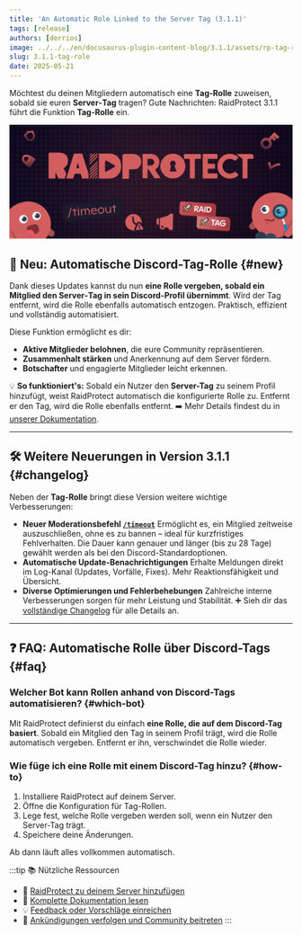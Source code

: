 ```yaml
---
title: 'An Automatic Role Linked to the Server Tag (3.1.1)'
tags: [release]
authors: [derrios]
image: ../../../en/docusaurus-plugin-content-blog/3.1.1/assets/rp-tag-role.webp
slug: 3.1.1-tag-role
date: 2025-05-21
---
```


Möchtest du deinen Mitgliedern automatisch eine **Tag-Rolle** zuweisen, sobald sie euren **Server‑Tag** tragen? Gute Nachrichten: RaidProtect 3.1.1 führt die Funktion **Tag-Rolle** ein.

![RaidProtect Tag Role blog post social card](../../../en/docusaurus-plugin-content-blog/3.1.1/assets/rp-tag-role.webp)

<!--truncate-->

## 🎉 Neu: Automatische Discord-Tag-Rolle {#new}

Dank dieses Updates kannst du nun **eine Rolle vergeben, sobald ein Mitglied den Server‑Tag in sein Discord-Profil übernimmt**. Wird der Tag entfernt, wird die Rolle ebenfalls automatisch entzogen. Praktisch, effizient und vollständig automatisiert.

Diese Funktion ermöglicht es dir:
- **Aktive Mitglieder belohnen**, die eure Community repräsentieren.
- **Zusammenhalt stärken** und Anerkennung auf dem Server fördern.
- **Botschafter** und engagierte Mitglieder leicht erkennen.

💡 **So funktioniert's:**
Sobald ein Nutzer den **Server-Tag** zu seinem Profil hinzufügt, weist RaidProtect automatisch die konfigurierte Rolle zu. Entfernt er den Tag, wird die Rolle ebenfalls entfernt.
➡️ Mehr Details findest du in [unserer Dokumentation](/features/tag-role).

---

## 🛠️ Weitere Neuerungen in Version 3.1.1 {#changelog}

Neben der **Tag-Rolle** bringt diese Version weitere wichtige Verbesserungen:

- **Neuer Moderationsbefehl [`/timeout`](/features/moderation#timeout)**
  Ermöglicht es, ein Mitglied zeitweise auszuschließen, ohne es zu bannen – ideal für kurzfristiges Fehlverhalten. Die Dauer kann genauer und länger (bis zu 28 Tage) gewählt werden als bei den Discord-Standardoptionen.
- **Automatische Update-Benachrichtigungen**
  Erhalte Meldungen direkt im Log-Kanal (Updates, Vorfälle, Fixes). Mehr Reaktionsfähigkeit und Übersicht.
- **Diverse Optimierungen und Fehlerbehebungen**
  Zahlreiche interne Verbesserungen sorgen für mehr Leistung und Stabilität.
  ➕ Sieh dir das [vollständige Changelog](/changelog#3-1-1) für alle Details an.

---

## ❓ FAQ: Automatische Rolle über Discord-Tags {#faq}

### Welcher Bot kann Rollen anhand von Discord-Tags automatisieren? {#which-bot}

Mit RaidProtect definierst du einfach **eine Rolle, die auf dem Discord-Tag basiert**. Sobald ein Mitglied den Tag in seinem Profil trägt, wird die Rolle automatisch vergeben. Entfernt er ihn, verschwindet die Rolle wieder.

### Wie füge ich eine Rolle mit einem Discord-Tag hinzu? {#how-to}

1. Installiere RaidProtect auf deinem Server.
2. Öffne die Konfiguration für Tag-Rollen.
3. Lege fest, welche Rolle vergeben werden soll, wenn ein Nutzer den Server-Tag trägt.
4. Speichere deine Änderungen.

Ab dann läuft alles vollkommen automatisch.

:::tip 📚 Nützliche Ressourcen
- 🔗 [RaidProtect zu deinem Server hinzufügen](https://raidprotect.bot/invite)
- 📘 [Komplette Dokumentation lesen](https://docs.raidprotect.bot/)
- 💡 [Feedback oder Vorschläge einreichen](https://suggestions.raidprotect.bot/)
- 📣 [Ankündigungen verfolgen und Community beitreten](https://raidprotect.bot/discord)
:::
